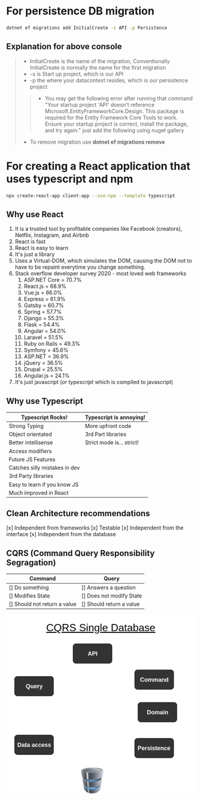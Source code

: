 # For persistence DB migration
```sh
dotnet ef migrations add InitialCreate -s API -p Persistence
```
## Explanation for above console
> - InitialCreate is the name of the migration, Conventionally InitialCreate is normally the name for the first migration
> - -s is Start up project, which is our API 
> - -p the where your datacontext resides, which is our persistence project
>> - You may get the following error after running that command "Your startup project 'API' doesn't reference Microsoft.EntityFrameworkCore.Design. This package is required for the Entity Framework Core Tools to work. Ensure your startup project is correct, install the package, and try again." just add the following using nuget gallery 
> - To remove migration use **dotnet ef migrations remove**


# For creating a React application that uses typescript and npm
```sh
npx create-react-app client-app --use-npm --template typescript
```

## Why use React
1. It is a trusted tool by profitable companies like Facebook (creators), Netflix, Instagram, and Airbnb
2. React is fast
3. React is easy to learn
4. It's just a library
5. Uses a Virtual-DOM, which simulates the DOM, causing the DOM not to have to be repaint everytime you change something.
6. Stack overflow developer survey 2020 - most loved web frameworks 
    1. ASP.NET Core = 70.7%
    2. React.js = 68.9%
    3. Vue.js = 66.0%
    4. Express = 61.9%
    5. Gatsby = 60.7% 
    6. Spring = 57.7%
    7. Django = 55.3%
    8. Flask = 54.4% 
    9. Angular = 54.0%
    10. Laravel = 51.5%
    11. Ruby on Rails = 49.3%
    12. Symfony = 45.6%
    13. ASP.NET = 36.9%
    14. jQuery = 36.5%
    15. Drupal = 25.5%
    16. Angular.js = 24.1%
7. It's just javascript (*or typescript* which is compiled to javascript)

## Why use Typescript 
|Typescript Rocks!|Typescript is annoying!|
|-----------------|-----------------------|
|Strong Typing    |More upfront code      |
|Object orientated|3rd Part libraries     |
|Better intellisense|Strict mode is... strict!|
|Access modifiers |                       |
|Future JS Features|                      |
|Catches silly mistakes in dev|           |
|3rd Party libraries|                     |
|Easy to learn if you know JS|            |
|Much improved in React|                  |

## Clean Architecture recommendations 
[x] Independent from frameworks
[x] Testable 
[x] Independent from the interface
[x] Independent from the database

## CQRS (Command Query Responsibility Segragation)
| Command | Query |
| ------- | ----- |
| [] Do something | [] Answers a question|
| [] Modifies State | [] Does not modify State |
| [] Should not return a value | [] Should return a value |

![CQRS Single Database](./CQRS-Single-Database.png)